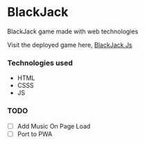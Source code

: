 # BlackJack
BlackJack game made with web technologies

Visit the deployed game here, [BlackJack Js](https://blackjack-js-three.vercel.app/)

### Technologies used
- HTML
- CSSS
- JS

### TODO
- [ ] Add Music On Page Load
- [ ] Port to PWA
